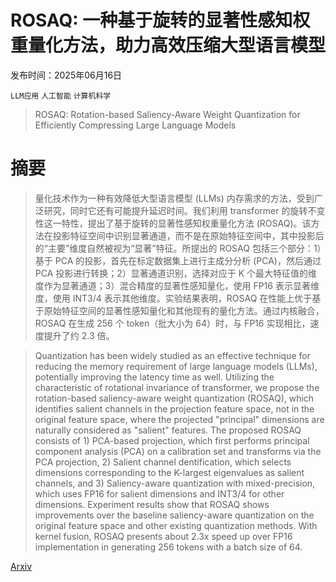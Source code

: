# ROSAQ: 一种基于旋转的显著性感知权重量化方法，助力高效压缩大型语言模型

发布时间：2025年06月16日

`LLM应用` `人工智能` `计算机科学`

> ROSAQ: Rotation-based Saliency-Aware Weight Quantization for Efficiently Compressing Large Language Models

# 摘要

> 量化技术作为一种有效降低大型语言模型 (LLMs) 内存需求的方法，受到广泛研究，同时它还有可能提升延迟时间。我们利用 transformer 的旋转不变性这一特性，提出了基于旋转的显著性感知权重量化方法 (ROSAQ)。该方法在投影特征空间中识别显著通道，而不是在原始特征空间中，其中投影后的“主要”维度自然被视为“显著”特征。所提出的 ROSAQ 包括三个部分：1）基于 PCA 的投影，首先在标定数据集上进行主成分分析 (PCA)，然后通过 PCA 投影进行转换；2）显著通道识别，选择对应于 K 个最大特征值的维度作为显著通道；3）混合精度的显著性感知量化，使用 FP16 表示显著维度，使用 INT3/4 表示其他维度。实验结果表明，ROSAQ 在性能上优于基于原始特征空间的显著性感知量化和其他现有的量化方法。通过内核融合，ROSAQ 在生成 256 个 token（批大小为 64）时，与 FP16 实现相比，速度提升了约 2.3 倍。

> Quantization has been widely studied as an effective technique for reducing the memory requirement of large language models (LLMs), potentially improving the latency time as well. Utilizing the characteristic of rotational invariance of transformer, we propose the rotation-based saliency-aware weight quantization (ROSAQ), which identifies salient channels in the projection feature space, not in the original feature space, where the projected "principal" dimensions are naturally considered as "salient" features. The proposed ROSAQ consists of 1) PCA-based projection, which first performs principal component analysis (PCA) on a calibration set and transforms via the PCA projection, 2) Salient channel dentification, which selects dimensions corresponding to the K-largest eigenvalues as salient channels, and 3) Saliency-aware quantization with mixed-precision, which uses FP16 for salient dimensions and INT3/4 for other dimensions. Experiment results show that ROSAQ shows improvements over the baseline saliency-aware quantization on the original feature space and other existing quantization methods. With kernel fusion, ROSAQ presents about 2.3x speed up over FP16 implementation in generating 256 tokens with a batch size of 64.

[Arxiv](https://arxiv.org/abs/2506.13472)